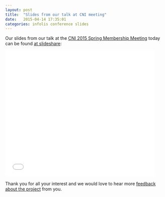 ```yaml
---
layout: post
title:  "Slides from our talk at CNI meeting"
date:   2015-04-14 17:35:01
categories: infolis conference slides
---
```


Our slides from our talk at the [CNI 2015 Spring Membership Meeting](http://www.cni.org/events/membership-meetings/upcoming-meeting/spring-2015/) today can be found [at slideshare](http://de.slideshare.net/PhilippZumstein/in-folis-cnimeeting20150414):

<iframe src="//www.slideshare.net/slideshow/embed_code/47004010" width="476" height="400" frameborder="0" marginwidth="0" marginheight="0" scrolling="no" allowfullscreen="1"></iframe>

Thank you for all your interest and we would love to hear more [feedback about the project](http://wiki.bib.uni-mannheim.de/limesurvey/index.php?sid=55594&lang=en) from you.
